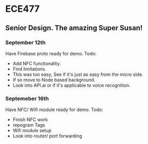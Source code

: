 # ECE477
## Senior Design. The amazing Super Susan!

### September 12th
 
Have Firebase proto ready for demo.
Todo:
- Add NFC functionality. 
- Find limitations.
- This was too easy, See if it's just as easy from the micro side.
- If so move to Node based background. 
- Look into API.ai or if it's applicable to voice recognition.


### Septemeber 16th

Have NFC/ Wifi module ready for demo.
Todo:
- Finish NFC work
- repogram Tags
- Wifi module setup
- Look into router/ port forwarding
